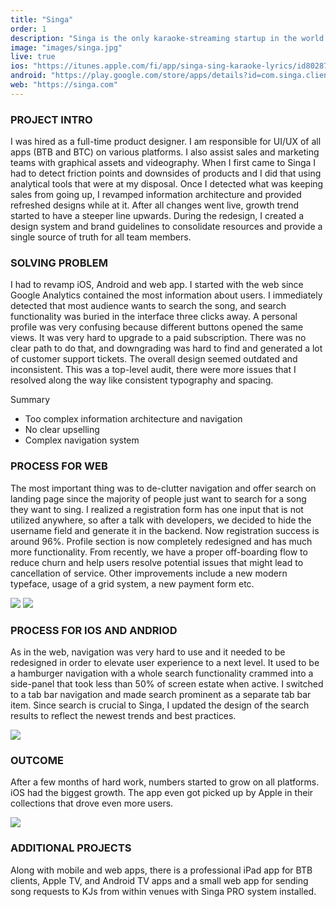 ```yaml
---
title: "Singa"
order: 1
description: "Singa is the only karaoke-streaming startup in the world offering a fresh and new singing experience."
image: "images/singa.jpg"
live: true
ios: "https://itunes.apple.com/fi/app/singa-sing-karaoke-lyrics/id802874608?mt=8" 
android: "https://play.google.com/store/apps/details?id=com.singa.client&hl=en"
web: "https://singa.com"
---
```

### PROJECT INTRO
I was hired as a full-time product designer. I am responsible for UI/UX of all apps (BTB and BTC) on various platforms. I also assist sales and marketing teams with graphical assets and videography.
When I first came to Singa I had to detect friction points and downsides of products and I did that using analytical tools that were at my disposal. Once I detected what was keeping sales from going up, I revamped information architecture and provided refreshed designs while at it. After all changes went live, growth trend started to have a steeper line upwards. During the redesign, I created a design system and brand guidelines to consolidate resources and provide a single source of truth for all team members.

### SOLVING PROBLEM
I had to revamp iOS, Android and web app. I started with the web since Google Analytics contained the most information about users. I immediately detected that most audience wants to search the song, and search functionality was buried in the interface three clicks away. A personal profile was very confusing because different buttons opened the same views. It was very hard to upgrade to a paid subscription. There was no clear path to do that, and downgrading was hard to find and generated a lot of customer support tickets. The overall design seemed outdated and inconsistent. This was a top-level audit, there were more issues that I resolved along the way like consistent typography and spacing.

Summary

- Too complex information architecture and navigation
- No clear upselling
- Complex navigation system

### PROCESS FOR WEB
The most important thing was to de-clutter navigation and offer search on landing page since the majority of people just want to search for a song they want to sing.
I realized a registration form has one input that is not utilized anywhere, so after a talk with developers, we decided to hide the username field and generate it in the backend. Now registration success is around 96%.
Profile section is now completely redesigned and has much more functionality. From recently, we have a proper off-boarding flow to reduce churn and help users resolve potential issues that might lead to cancellation of service.
Other improvements include a new modern typeface, usage of a grid system, a new payment form etc.

<img class="image-spacer" src="images/singa_web_mockups.jpg">
<img src="images/singa_web.jpg">

### PROCESS FOR IOS AND ANDRIOD
As in the web, navigation was very hard to use and it needed to be redesigned in order to elevate user experience to a next level. It used to be a hamburger navigation with a whole search functionality crammed into a side-panel that took less than 50% of screen estate when active. I switched to a tab bar navigation and made search prominent as a separate tab bar item. Since search is crucial to Singa, I updated the design of the search results to reflect the newest trends and best practices.

<img class="image-spacer" src="images/singa_mobile.jpg">

### OUTCOME
After a few months of hard work, numbers started to grow on all platforms. iOS had the biggest growth. The app even got picked up by Apple in their collections that drove even more users.

<img class="image-spacer" src="images/singa_promo.jpg">

### ADDITIONAL PROJECTS
Along with mobile and web apps, there is a professional iPad app for BTB clients, Apple TV, and Android TV apps and a small web app for sending song requests to KJs from within venues with Singa PRO system installed.